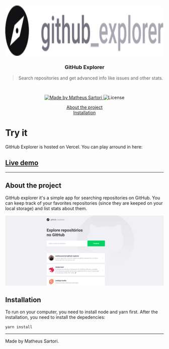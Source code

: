 <p align="center">
  <img alt="GitHub explorer logo" height="160" src="https://github.com/matheussartori/github-explorer/raw/main/assets/logo.svg" />
</p>

<h3 align="center">
  GitHub Explorer
</h3>

<blockquote align="center">Search repositories and get advanced info like issues and other stats.</blockquote>
<br>

<p align="center">
  <a href="https://matheussartori.com.br">
    <img alt="Made by Matheus Sartori" src="https://img.shields.io/badge/made%20by-Matheus%20Sartori-%2304D361">
  </a>

  <img alt="License" src="https://img.shields.io/badge/license-MIT-%2304D361">
</p>

<p align="center">
  <a href="#about-the-project">About the project</a><br>
  <a href="#installation">Installation</a><br>
</p>

# Try it

GitHub Explorer is hosted on Vercel. You can play arround in here:

## [Live demo](https://githubexplorer.matheussartori.com.br/)

<hr />

## About the project

GitHub explorer it's a simple app for searching repositories on GitHub. You can keep track of your favorites repositories (since they are keeped on your local storage) and list stats about them.

<p align="center">
  <img alt="GitHub explorer interface" src="https://github.com/matheussartori/github-explorer/raw/main/assets/github-explorer-1.png" />
</p>

## Installation

To run on your computer, you need to install node and yarn first. After the installation, you need to install the depedencies:

```
yarn install
```

---

Made by Matheus Sartori.
